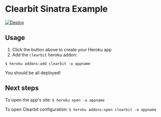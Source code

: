 # Clearbit Sinatra Example

[![Deploy](https://www.herokucdn.com/deploy/button.png)](https://heroku.com/deploy?template=https://github.com/clearbit/clearbit-sinatra)

## Usage

1. Click the button above to create your Heroku app
1. Add the `clearbit` heroku addon:

`$ heroku addons:add clearbit -a appname`

You should be all deployed!

## Next steps

To open the app's site:
`$ heroku open -a appname`

To open Clearbit configuration:
`$ heroku addons:open clearbit -a appname`